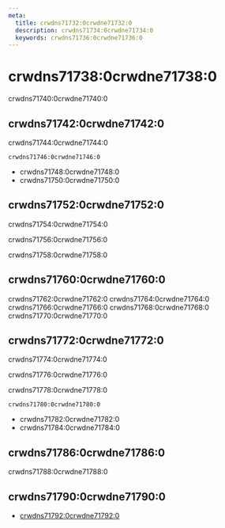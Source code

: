 ```yaml
---
meta:
  title: crwdns71732:0crwdne71732:0
  description: crwdns71734:0crwdne71734:0
  keywords: crwdns71736:0crwdne71736:0
---
```


# crwdns71738:0crwdne71738:0
crwdns71740:0crwdne71740:0

<entry-ad />

## crwdns71742:0crwdne71742:0
crwdns71744:0crwdne71744:0

`crwdns71746:0crwdne71746:0`
- crwdns71748:0crwdne71748:0
- crwdns71750:0crwdne71750:0


## crwdns71752:0crwdne71752:0
crwdns71754:0crwdne71754:0

  crwdns71756:0crwdne71756:0

  crwdns71758:0crwdne71758:0

## crwdns71760:0crwdne71760:0
crwdns71762:0crwdne71762:0
<alert type="success">crwdns71764:0crwdne71764:0</alert>
<alert type="info">crwdns71766:0crwdne71766:0</alert>
<alert type="warning">crwdns71768:0crwdne71768:0</alert>
<alert type="error">crwdns71770:0crwdne71770:0</alert>

## crwdns71772:0crwdne71772:0
crwdns71774:0crwdne71774:0

  crwdns71776:0crwdne71776:0

  crwdns71778:0crwdne71778:0

  `crwdns71780:0crwdne71780:0`
  - crwdns71782:0crwdne71782:0
  - crwdns71784:0crwdne71784:0

## crwdns71786:0crwdne71786:0
crwdns71788:0crwdne71788:0

## crwdns71790:0crwdne71790:0
  - [crwdns71792:0crwdne71792:0]()

<backmatter />
